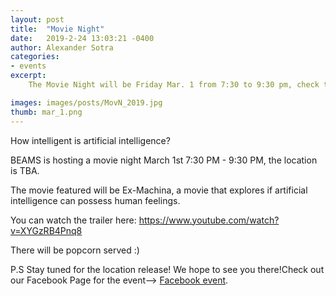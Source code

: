 ```yaml
---
layout: post
title:  "Movie Night"
date:   2019-2-24 13:03:21 -0400
author: Alexander Sotra
categories:
- events
excerpt: 
    The Movie Night will be Friday Mar. 1 from 7:30 to 9:30 pm, check the facebook event for the location (link in Read More tab)!. The movie featured will be Ex-Machina, a movie that explores if artificial intelligence can possess human feelings, spooky, yet perhaps romantic?

images: images/posts/MovN_2019.jpg
thumb: mar_1.png
---
```


How intelligent is artificial intelligence?

BEAMS is hosting a movie night March 1st 7:30 PM - 9:30 PM, the location is TBA.

The movie featured will be Ex-Machina, a movie that explores if artificial intelligence can possess human feelings.

You can watch the trailer here:
https://www.youtube.com/watch?v=XYGzRB4Pnq8

There will be popcorn served :)

P.S Stay tuned for the location release! We hope to see you there!Check out our Facebook Page for the event--> [Facebook event](https://www.facebook.com/events/2049339948447631/?notif_t=plan_user_invited&notif_id=1550549971463128). 